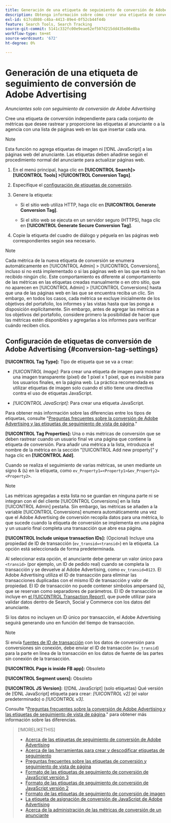 ```yaml
---
title: Generación de una etiqueta de seguimiento de conversión de Adobe Advertising
description: Obtenga información sobre cómo crear una etiqueta de conversión de Adobe Advertising para realizar un seguimiento de los eventos de conversión.
exl-id: 617cd808-c4ba-4413-89e4-0f52cb44f44b
feature: Search Tools, Search Tracking
source-git-commit: 5141c332fc00e9eae62ef507d215dd435e86e8ba
workflow-type: tm+mt
source-wordcount: '672'
ht-degree: 0%

---
```


# Generación de una etiqueta de seguimiento de conversión de Adobe Advertising

*Anunciantes solo con seguimiento de conversión de Adobe Advertising*

Cree una etiqueta de conversión independiente para cada conjunto de métricas que desee rastrear y proporcione las etiquetas al anunciante o a la agencia con una lista de páginas web en las que insertar cada una.

>[!NOTE]
>
>Esta función no agrega etiquetas de imagen ni [!DNL JavaScript] a las páginas web del anunciante. Las etiquetas deben añadirse según el procedimiento normal del anunciante para actualizar páginas web.

1. En el menú principal, haga clic en **[!UICONTROL Search]> [!UICONTROL Tools] >[!UICONTROL Conversion Tags]**.

1. Especifique el [configuración de etiquetas de conversión](#conversion-tag-settings).

1. Genere la etiqueta:

   * Si el sitio web utiliza HTTP, haga clic en **[!UICONTROL Generate Conversion Tag]**.

   * Si el sitio web se ejecuta en un servidor seguro (HTTPS), haga clic en **[!UICONTROL Generate Secure Conversion Tag]**.

1. Copie la etiqueta del cuadro de diálogo y péguela en las páginas web correspondientes según sea necesario.

>[!NOTE]
>
>Cada métrica de la nueva etiqueta de conversión se enumera automáticamente en [!UICONTROL Admin] > [!UICONTROL Conversions], incluso si no está implementado o si las páginas web en las que está no han recibido ningún clic. Este comportamiento es diferente al comportamiento de las métricas en las etiquetas creadas manualmente o en otro sitio, que no aparecen en [!UICONTROL Admin] > [!UICONTROL Conversions] hasta que una de las páginas web en las que se encuentra reciba un clic. Sin embargo, en todos los casos, cada métrica se excluye inicialmente de los objetivos del portafolio, los informes y las vistas hasta que las ponga a disposición explícitamente. Sin embargo, antes de agregar las métricas a los objetivos del portafolio, considere primero la posibilidad de hacer que las métricas estén disponibles y agregarlas a los informes para verificar cuándo reciben clics.

## Configuración de etiquetas de conversión de Adobe Advertising {#conversion-tag-settings}

**[!UICONTROL Tag Type]:** Tipo de etiqueta que se va a crear:

* *[!UICONTROL Image]:* Para crear una etiqueta de imagen para mostrar una imagen transparente (píxel) de 1 píxel x 1 píxel, que es invisible para los usuarios finales, en la página web. La práctica recomendada es utilizar etiquetas de imagen solo cuando el sitio tiene una directiva contra el uso de etiquetas JavaScript.

* *[!UICONTROL JavaScript]:* Para crear una etiqueta JavaScript.

Para obtener más información sobre las diferencias entre los tipos de etiquetas, consulte &quot;[Preguntas frecuentes sobre la conversión de Adobe Advertising y las etiquetas de seguimiento de vista de página](/help/search-social-commerce/tracking/faqs-conversion-page-view-tracking-tags.md).&quot;

**[!UICONTROL Tag Properties]:** Una o más métricas de conversión que se deben rastrear cuando un usuario final ve una página que contiene la etiqueta de conversión. Para añadir una métrica a la lista, introduzca el nombre de la métrica en la sección &quot;[!UICONTROL Add new property]&quot; y haga clic en **[!UICONTROL Add]**.

Cuando se realiza el seguimiento de varias métricas, se unen mediante un signo &amp; (`&`) en la etiqueta, como `ev_Property1=<Property1>&ev_Property2=<Property2>`.

>[!NOTE]
>
>Las métricas agregadas a esta lista no se guardan en ninguna parte ni se integran con el del cliente [!UICONTROL Conversions] en la lista [!UICONTROL Admin] pestaña. Sin embargo, las métricas se añaden a la variable [!UICONTROL Conversions] enumera automáticamente una vez que el Adobe Advertising de conversión recopila datos para una métrica, lo que sucede cuando la etiqueta de conversión se implementa en una página y un usuario final completa una transacción que abre esa página.

**[!UICONTROL Include unique transaction IDs]:** (Opcional) Incluye una propiedad de ID de transacción (`ev_transid=<transid>`) en la etiqueta. La opción está seleccionada de forma predeterminada.

Al seleccionar esta opción, el anunciante debe generar un valor único para `<transid>` (por ejemplo, un ID de pedido real) cuando se completa la transacción y se devuelve al Adobe Advertising, como `ev_transid=0123`. El Adobe Advertising utiliza el ID de transacción para eliminar las transacciones duplicadas con el mismo ID de transacción y valor de propiedad. El ID de transacción no puede contener símbolos ampersand (`&`), que se reservan como separadores de parámetros. El ID de transacción se incluye en [el [!UICONTROL Transaction Report]](/help/search-social-commerce/reports/management/basic-advanced/transaction-report.md), que puede utilizar para validar datos dentro de Search, Social y Commerce con los datos del anunciante.

Si los datos no incluyen un ID único por transacción, el Adobe Advertising seguirá generando uno en función del tiempo de transacción.

>[!NOTE]
>
>Si envía [fuentes de ID de transacción](/help/search-social-commerce/tracking/feed-transaction-id.md) con los datos de conversión para conversiones sin conexión, debe enviar el ID de transacción (`ev_transid`) para la parte en línea de la transacción en los datos de fuente de las partes sin conexión de la transacción.

**[!UICONTROL Page is inside FB app]:** Obsoleto

**[!UICONTROL Segment users]:** Obsoleto

**[!UICONTROL JS Version]:** ([!DNL JavaScript] (solo etiquetas) Qué versión de [!DNL JavaScript] etiqueta para crear: *[!UICONTROL v2]* (el valor predeterminado) o *[!UICONTROL v3]*.

Consulte &quot;[Preguntas frecuentes sobre la conversión de Adobe Advertising y las etiquetas de seguimiento de vista de página](/help/search-social-commerce/tracking/faqs-conversion-page-view-tracking-tags.md).&quot; para obtener más información sobre las diferencias.

>[!MORELIKETHIS]
>
>* [Acerca de las etiquetas de seguimiento de conversión de Adobe Advertising](/help/search-social-commerce/tracking/conversion-tracking-advertising.md)
>* [Acerca de las herramientas para crear y descodificar etiquetas de seguimiento](tracking-tools-about.md)
>* [Preguntas frecuentes sobre las etiquetas de conversión y seguimiento de vista de página](/help/search-social-commerce/tracking/faqs-conversion-page-view-tracking-tags.md)
>* [Formato de las etiquetas de seguimiento de conversión de JavaScript versión 3](/help/search-social-commerce/tracking/format-conversion-tag-jsv3.md)
>* [Formato de las etiquetas de seguimiento de conversión de JavaScript versión 2](/help/search-social-commerce/tracking/format-conversion-tag-jsv2.md)
>* [Formato de las etiquetas de seguimiento de conversión de imagen](/help/search-social-commerce/tracking/format-conversion-tag-image.md)
>* [La etiqueta de asignación de conversión de JavaScript de Adobe Advertising](/help/search-social-commerce/tracking/itp-conversion-mapping-tag.md)
>* [Acerca de la administración de las métricas de conversión de un anunciante](/help/search-social-commerce/admin/conversion-metrics/conversion-metric-about.md)
